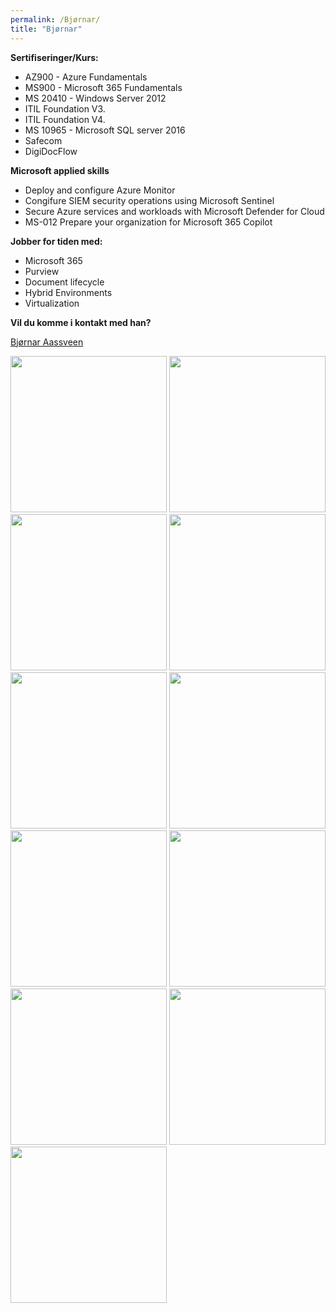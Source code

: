 ```yaml
---
permalink: /Bjørnar/
title: "Bjørnar"
---
```

 
 
**Sertifiseringer/Kurs:**
*  AZ900 - Azure Fundamentals 
*  MS900 - Microsoft 365 Fundamentals
*  MS 20410 - Windows Server 2012
*  ITIL Foundation V3.
*  ITIL Foundation V4.
*  MS 10965 - Microsoft SQL server 2016
*  Safecom
*  DigiDocFlow

  
**Microsoft applied skills**
* Deploy and configure Azure Monitor
* Congifure SIEM security operations using Microsoft Sentinel
* Secure Azure services and workloads with Microsoft Defender for Cloud
* MS-012 Prepare your organization for Microsoft 365 Copilot


**Jobber for tiden med:**
* Microsoft 365
* Purview
* Document lifecycle
* Hybrid Environments
* Virtualization

**Vil du komme i kontakt med han?**

[Bjørnar Aassveen](<mailto:bjornar@aassveen.com>)





<img src="https://www.logitrain.com.au/wp-content/uploads/2020/08/ITIL-V4-1024x464-1.jpg" width="250"/>
<img src="https://th.bing.com/th/id/R.7f7b6e750f74a8a65a042c851a339c9a?rik=atq6QoIxU4sMaA&riu=http%3a%2f%2f4.bp.blogspot.com%2f-mFdRmJCikJ0%2fTybGfi9B3SI%2fAAAAAAAAJKs%2f-I_Wck-I8vg%2fs400%2fITIL.PNG&ehk=RPfabFeeBkLY49%2bzIM1QHgEe5vNNYVY3RViBCxlfpXE%3d&risl=&pid=ImgRaw&r=0" width="250"/>
<img src="https://i.imgur.com/nJiBU5c.png" width="250"/>
<img src="https://i.imgur.com/JZhcEnv.png" width="250"/>
<img src="https://i.imgur.com/iI4RaRH.png" width="250"/>
<img src="https://i.imgur.com/hA0WRDp.png" width="250"/>
<img src="https://i.imgur.com/2gKU6CJ.png" width="250"/>
<img src="https://i.imgur.com/Zz3oW4R.png" width="250"/>
<img src="https://i.imgur.com/RUKkgbC.png" width="250"/>
<img src="https://i.imgur.com/3dFIJBq.png" width="250"/>
<img src="https://i.imgur.com/cdwcqUC.png" width="250"/>


